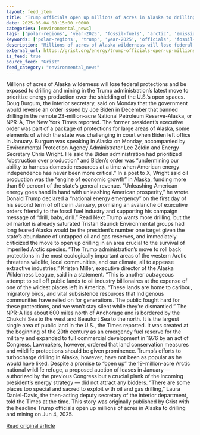 ```yaml
---
layout: feed_item
title: "Trump officials open up millions of acres in Alaska to drilling and mining"
date: 2025-06-04 08:15:00 +0000
categories: [environmental_news]
tags: ['polar-regions', 'year-2025', 'fossil-fuels', 'arctic', 'emissions', 'urgent', 'economic-impacts', 'climate-costs']
keywords: ['polar-regions', 'trump', 'year-2025', 'officials', 'fossil-fuels', 'open', 'emissions', 'arctic']
description: "Millions of acres of Alaska wilderness will lose federal protections and be exposed to drilling and mining in the Trump administration’s latest move to prior..."
external_url: https://grist.org/energy/trump-officials-open-up-millions-of-acres-in-alaska-to-drilling-and-mining/
is_feed: true
source_feed: "Grist"
feed_category: "environmental_news"
---
```


Millions of acres of Alaska wilderness will lose federal protections and be exposed to drilling and mining in the Trump administration’s latest move to prioritize energy production over the shielding of the U.S.’s open spaces. Doug Burgum, the interior secretary, said on Monday that the government would reverse an order issued by Joe Biden in December that banned drilling in the remote 23-million-acre National Petroleum Reserve-Alaska, or NPR-A, The New York Times reported. The former president’s executive order was part of a package of protections for large areas of Alaska, some elements of which the state was challenging in court when Biden left office in January. Burgum was speaking in Alaska on Monday, accompanied by Environmental Protection Agency Administrator Lee Zeldin and Energy Secretary Chris Wright. He said the Biden administration had prioritized “obstruction over production” and Biden’s order was “undermining our ability to harness domestic resources at a time when American energy independence has never been more critical.” In a post to X, Wright said oil production was the “engine of economic growth” in Alaska, funding more than 90 percent of the state’s general revenue. “Unleashing American energy goes hand in hand with unleashing American prosperity,” he wrote. Donald Trump declared a “national energy emergency” on the first day of his second term of office in January, promising an avalanche of executive orders friendly to the fossil fuel industry and supporting his campaign message of “drill, baby, drill.” Read Next Trump wants more drilling, but the oil market is already saturated Tristan Baurick Environmental groups had long feared Alaska would be the president’s number one target given the state’s abundance of untapped oil and gas reserves, and immediately criticized the move to open up drilling in an area crucial to the survival of imperiled Arctic species. “The Trump administration’s move to roll back protections in the most ecologically important areas of the western Arctic threatens wildlife, local communities, and our climate, all to appease extractive industries,” Kristen Miller, executive director of the Alaska Wilderness League, said in a statement. “This is another outrageous attempt to sell off public lands to oil industry billionaires at the expense of one of the wildest places left in America. “These lands are home to caribou, migratory birds, and vital subsistence resources that Indigenous communities have relied on for generations. The public fought hard for these protections, and we won’t stay silent while they’re dismantled.” The NPR-A lies about 600 miles north of Anchorage and is bordered by the Chukchi Sea to the west and Beaufort Sea to the north. It is the largest single area of public land in the U.S., the Times reported. It was created at the beginning of the 20th century as an emergency fuel reserve for the military and expanded to full commercial development in 1976 by an act of Congress. Lawmakers, however, ordered that land conservation measures and wildlife protections should be given prominence. Trump’s efforts to turbocharge drilling in Alaska, however, have not been as popular as he would have liked. Despite a promise to “open up” the 19-million-acre Arctic national wildlife refuge, a proposed auction of leases in January — authorized by the previous Congress but a crucial plank of the incoming president’s energy strategy — did not attract any bidders. “There are some places too special and sacred to exploit with oil and gas drilling,” Laura Daniel-Davis, the then-acting deputy secretary of the interior department, told the Times at the time. This story was originally published by Grist with the headline Trump officials open up millions of acres in Alaska to drilling and mining on Jun 4, 2025.

[Read original article](https://grist.org/energy/trump-officials-open-up-millions-of-acres-in-alaska-to-drilling-and-mining/)

